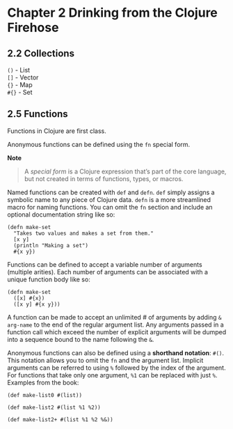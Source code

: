 Chapter 2 Drinking from the Clojure Firehose
============================================

2.2 Collections
--------------------------------------------

`()` - List  
`[]` - Vector  
`{}` - Map  
`#{}` - Set  


2.5 Functions
--------------------------------------------

Functions in Clojure are first class.

Anonymous functions can be defined using the `fn` special form. 

**Note** 
> A *special form* is a Clojure expression that’s part of the core language, but not created in terms of functions, types, or macros.

Named functions can be created with `def` and `defn`. `def` simply assigns a symbolic name to any piece of Clojure data. `defn` is a more streamlined macro for naming functions. You can omit the `fn` section and include an optional documentation string like so:

```
(defn make-set 
  "Takes two values and makes a set from them." 
  [x y] 
  (println "Making a set") 
  #{x y})
```

Functions can be defined to accept a variable number of arguments (multiple arities). Each number of arguments can be associated with a unique function body like so:

```
(defn make-set 
  ([x] #{x}) 
  ([x y] #{x y}))
```

A function can be made to accept an unlimited # of arguments by adding `& arg-name` to the end of the regular argument list. Any arguments passed in a function call which exceed the number of explicit arguments will be dumped into a sequence bound to the name following the `&`. 

Anonymous functions can also be defined using a **shorthand notation**: `#()`. This notation allows you to omit the `fn` and the argument list. Implicit arguments can be referred to using `%` followed by the index of the argument. For functions that take only one argument, `%1` can be replaced with just `%`. Examples from the book:

```
(def make-list0 #(list))

(def make-list2 #(list %1 %2))

(def make-list2+ #(list %1 %2 %&)) 
```
